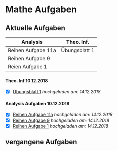 # Mathe Aufgaben
## Aktuelle Aufgaben
__Analysis__ | __Theo. Inf.__
------------ |-------------
Reihen Aufgabe 11a | Übungsblatt 1
Reihen Aufgabe 9 |
Reien Aufgabe 1   |
#### Theo. Inf 10.12.2018

-[x] [Übungsblatt 1](/theoretische%20Informatik/pdf/%C3%9Cbungsblatt1.pdf) *hochgeladen am: 14.12.2018*<br />

#### Analysis Aufgaben 10.12.2018

-[x] [Reihen Aufgabe 11a](/Analysis/pdf/Reihen/Aufgabe11/Aufgabe11a.pdf) *hochgeladen am: 14.12.2018*<br />
-[x] [Reihen Aufgabe 9](/Analysis/pdf/Reihen/Aufgabe9.pdf) *hochgeladen am: 14.12.2018*<br />
-[x] [Reihen Aufgabe 1](/Analysis/pdf/Reihen/Aufgabe1.pdf) *hochgeladen am: 14.12.2018*<br />

## vergangene Aufgaben
